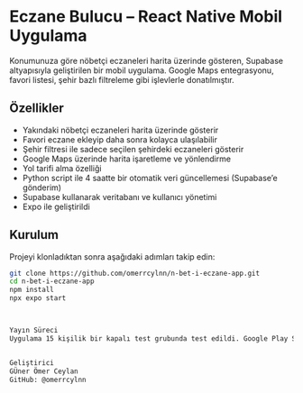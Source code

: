 # Eczane Bulucu – React Native Mobil Uygulama

Konumunuza göre nöbetçi eczaneleri harita üzerinde gösteren, Supabase altyapısıyla geliştirilen bir mobil uygulama. Google Maps entegrasyonu, favori listesi, şehir bazlı filtreleme gibi işlevlerle donatılmıştır.

## Özellikler

- Yakındaki nöbetçi eczaneleri harita üzerinde gösterir
- Favori eczane ekleyip daha sonra kolayca ulaşılabilir
- Şehir filtresi ile sadece seçilen şehirdeki eczaneleri gösterir
- Google Maps üzerinde harita işaretleme ve yönlendirme
- Yol tarifi alma özelliği
- Python script ile 4 saatte bir otomatik veri güncellemesi (Supabase’e gönderim)
- Supabase kullanarak veritabanı ve kullanıcı yönetimi
- Expo ile geliştirildi

## Kurulum

Projeyi klonladıktan sonra aşağıdaki adımları takip edin:

```bash
git clone https://github.com/omerrcylnn/n-bet-i-eczane-app.git
cd n-bet-i-eczane-app
npm install
npx expo start



Yayın Süreci
Uygulama 15 kişilik bir kapalı test grubunda test edildi. Google Play Store’a yüklenmek üzere son aşamadadır.


Geliştirici
GÜner Ömer Ceylan
GitHub: @omerrcylnn
